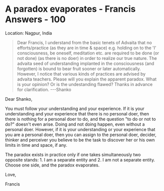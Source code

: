 # A paradox evaporates - Francis Answers - 100

Location: Nagpur, India

>Dear Francis, I understand from the basic tenets of Advaita that no efforts/practice (as they are in time & space) e.g. holding on to the 'I' consciousness, be oneself, meditation etc. are required to be done (or not done) (as there is no doer) in order to realize our true nature. The advaita seed of understanding implanted in the consciousness (and forgotten) is bound to bear fruit sooner or later automatically. However, I notice that various kinds of practices are advised by advaita teachers. Please will you explain the apparent paradox. What is your opinion? Or is the undestanding flawed? Thanks in advance for clarification. ---Shanko

Dear Shanko,

You must follow your understanding and your experience. If it is your understanding and your experience that there is no personal doer, then there is nothing for a personal doer to do, and the question "to do or not to do?" doesn't even arise. Doing and not doing happen, even without a personal doer. However, if it is your understanding or your experience that you are a personal doer, then you can assign to the personal doer, decider, thinker and perceiver you believe to be the task to discover her or his own limits in time and space, if any.

The paradox exists in practice only if one takes simultaneously two opposite stands: 1. I am a separate entity and 2. I am not a separate entity. Choose one side, and the paradox evaporates.

Love,

Francis

